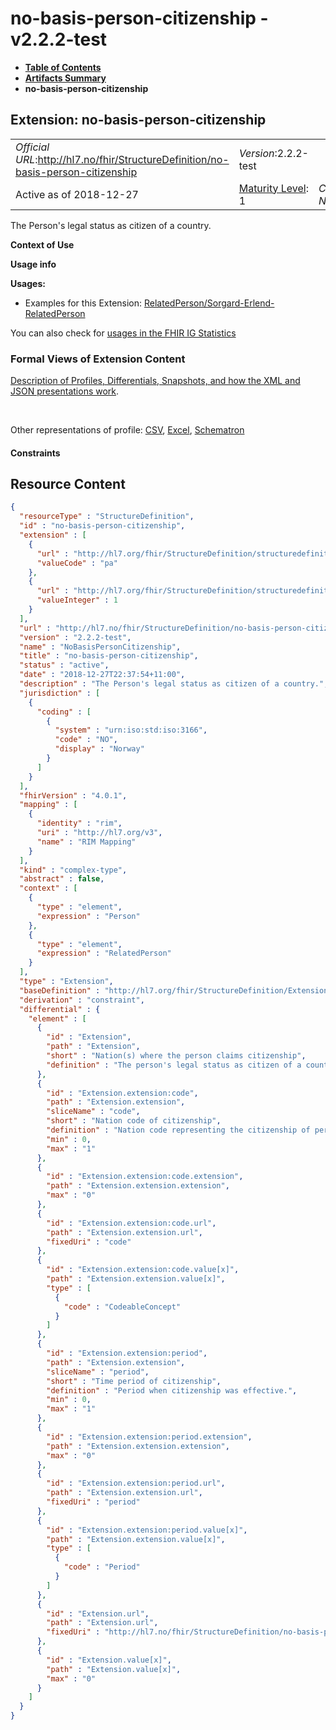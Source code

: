 # no-basis-person-citizenship - v2.2.2-test

* [**Table of Contents**](toc.md)
* [**Artifacts Summary**](artifacts.md)
* **no-basis-person-citizenship**

## Extension: no-basis-person-citizenship 

| | | |
| :--- | :--- | :--- |
| *Official URL*:http://hl7.no/fhir/StructureDefinition/no-basis-person-citizenship | *Version*:2.2.2-test | |
| Active as of 2018-12-27 | [Maturity Level](http://hl7.org/fhir/versions.html#maturity): 1 | *Computable Name*:NoBasisPersonCitizenship |

The Person's legal status as citizen of a country.

**Context of Use**

**Usage info**

**Usages:**

* Examples for this Extension: [RelatedPerson/Sorgard-Erlend-RelatedPerson](RelatedPerson-Sorgard-Erlend-RelatedPerson.md)

You can also check for [usages in the FHIR IG Statistics](https://packages2.fhir.org/xig/hl7.fhir.no.basis|current/StructureDefinition/no-basis-person-citizenship)

### Formal Views of Extension Content

 [Description of Profiles, Differentials, Snapshots, and how the XML and JSON presentations work](http://build.fhir.org/ig/FHIR/ig-guidance/readingIgs.html#structure-definitions). 

 

Other representations of profile: [CSV](StructureDefinition-no-basis-person-citizenship.csv), [Excel](StructureDefinition-no-basis-person-citizenship.xlsx), [Schematron](StructureDefinition-no-basis-person-citizenship.sch) 

#### Constraints



## Resource Content

```json
{
  "resourceType" : "StructureDefinition",
  "id" : "no-basis-person-citizenship",
  "extension" : [
    {
      "url" : "http://hl7.org/fhir/StructureDefinition/structuredefinition-wg",
      "valueCode" : "pa"
    },
    {
      "url" : "http://hl7.org/fhir/StructureDefinition/structuredefinition-fmm",
      "valueInteger" : 1
    }
  ],
  "url" : "http://hl7.no/fhir/StructureDefinition/no-basis-person-citizenship",
  "version" : "2.2.2-test",
  "name" : "NoBasisPersonCitizenship",
  "title" : "no-basis-person-citizenship",
  "status" : "active",
  "date" : "2018-12-27T22:37:54+11:00",
  "description" : "The Person's legal status as citizen of a country.",
  "jurisdiction" : [
    {
      "coding" : [
        {
          "system" : "urn:iso:std:iso:3166",
          "code" : "NO",
          "display" : "Norway"
        }
      ]
    }
  ],
  "fhirVersion" : "4.0.1",
  "mapping" : [
    {
      "identity" : "rim",
      "uri" : "http://hl7.org/v3",
      "name" : "RIM Mapping"
    }
  ],
  "kind" : "complex-type",
  "abstract" : false,
  "context" : [
    {
      "type" : "element",
      "expression" : "Person"
    },
    {
      "type" : "element",
      "expression" : "RelatedPerson"
    }
  ],
  "type" : "Extension",
  "baseDefinition" : "http://hl7.org/fhir/StructureDefinition/Extension",
  "derivation" : "constraint",
  "differential" : {
    "element" : [
      {
        "id" : "Extension",
        "path" : "Extension",
        "short" : "Nation(s) where the person claims citizenship",
        "definition" : "The person's legal status as citizen of a country."
      },
      {
        "id" : "Extension.extension:code",
        "path" : "Extension.extension",
        "sliceName" : "code",
        "short" : "Nation code of citizenship",
        "definition" : "Nation code representing the citizenship of person.",
        "min" : 0,
        "max" : "1"
      },
      {
        "id" : "Extension.extension:code.extension",
        "path" : "Extension.extension.extension",
        "max" : "0"
      },
      {
        "id" : "Extension.extension:code.url",
        "path" : "Extension.extension.url",
        "fixedUri" : "code"
      },
      {
        "id" : "Extension.extension:code.value[x]",
        "path" : "Extension.extension.value[x]",
        "type" : [
          {
            "code" : "CodeableConcept"
          }
        ]
      },
      {
        "id" : "Extension.extension:period",
        "path" : "Extension.extension",
        "sliceName" : "period",
        "short" : "Time period of citizenship",
        "definition" : "Period when citizenship was effective.",
        "min" : 0,
        "max" : "1"
      },
      {
        "id" : "Extension.extension:period.extension",
        "path" : "Extension.extension.extension",
        "max" : "0"
      },
      {
        "id" : "Extension.extension:period.url",
        "path" : "Extension.extension.url",
        "fixedUri" : "period"
      },
      {
        "id" : "Extension.extension:period.value[x]",
        "path" : "Extension.extension.value[x]",
        "type" : [
          {
            "code" : "Period"
          }
        ]
      },
      {
        "id" : "Extension.url",
        "path" : "Extension.url",
        "fixedUri" : "http://hl7.no/fhir/StructureDefinition/no-basis-person-citizenship"
      },
      {
        "id" : "Extension.value[x]",
        "path" : "Extension.value[x]",
        "max" : "0"
      }
    ]
  }
}

```
